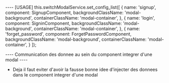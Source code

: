 
---- [USAGE]
    this.switchModalService.set_config_list([
      {
        name: 'signup',
        component: SignupComponent,
        backgroundClassName: 'modal-background',
        containerClassName: 'modal-container',
      },
      {
        name: 'login',
        component: SigninComponent,
        backgroundClassName: 'modal-background',
        containerClassName: 'modal-container',
      },
      {
        name: 'forget_password',
        component: ForgetPasswordComponent,
        backgroundClassName: 'modal-background',
        containerClassName: 'modal-container',
      }
    ]);

---- Communication des donnee au sein du component integrer d'une modal ----
- Deja il faut eviter d'avoir la fausse bonne idee d'injecter des donnees dans le component integrer d'une modal